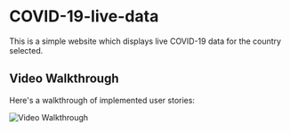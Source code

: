 # COVID-19-live-data

This is a simple website which displays live COVID-19 data for the country selected. 

## Video Walkthrough

Here's a walkthrough of implemented user stories:

<img src='http://g.recordit.co/Luu6K4iNsX.gif' title='Video Walkthrough' width='' alt='Video Walkthrough' />
